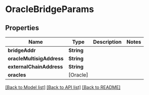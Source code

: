 # OracleBridgeParams

## Properties
Name | Type | Description | Notes
------------ | ------------- | ------------- | -------------
**bridgeAddr** | **String** |  | 
**oracleMultisigAddress** | **String** |  | 
**externalChainAddress** | **String** |  | 
**oracles** | [Oracle] |  | 

[[Back to Model list]](../README.md#documentation-for-models) [[Back to API list]](../README.md#documentation-for-api-endpoints) [[Back to README]](../README.md)



